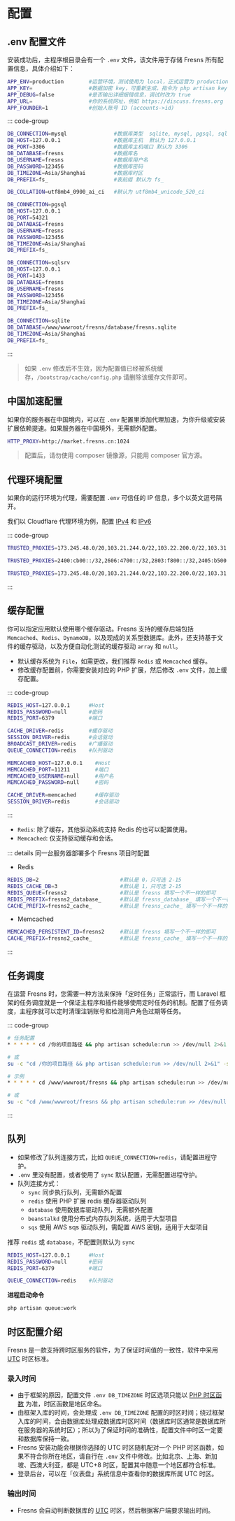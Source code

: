 # 配置

## .env 配置文件

安装成功后，主程序根目录会有一个 `.env` 文件，该文件用于存储 Fresns 所有配置信息，具体介绍如下：

```sh
APP_ENV=production        #运营环境，测试使用为 local，正式运营为 production
APP_KEY=                  #数据加密 key，可重新生成，指令为 php artisan key:generate
APP_DEBUG=false           #是否输出详细报错信息，调试时改为 true
APP_URL=                  #你的系统网址，例如 https://discuss.fresns.org
APP_FOUNDER=1             #创始人账号 ID (accounts->id)
```

::: code-group
```sh [MySQL/MariaDB]
DB_CONNECTION=mysql               #数据库类型  sqlite, mysql, pgsql, sqlsrv
DB_HOST=127.0.0.1                 #数据库主机  默认为 127.0.0.1
DB_PORT=3306                      #数据库主机端口 默认为 3306
DB_DATABASE=fresns                #数据库名
DB_USERNAME=fresns                #数据库用户名
DB_PASSWORD=123456                #数据库密码
DB_TIMEZONE=Asia/Shanghai         #数据库时区
DB_PREFIX=fs_                     #表前缀 默认为 fs_

DB_COLLATION=utf8mb4_0900_ai_ci   #默认为 utf8mb4_unicode_520_ci
```

```sh [PostgreSQL]
DB_CONNECTION=pgsql
DB_HOST=127.0.0.1
DB_PORT=54321
DB_DATABASE=fresns
DB_USERNAME=fresns
DB_PASSWORD=123456
DB_TIMEZONE=Asia/Shanghai
DB_PREFIX=fs_
```

```sh [SQL Server]
DB_CONNECTION=sqlsrv
DB_HOST=127.0.0.1
DB_PORT=1433
DB_DATABASE=fresns
DB_USERNAME=fresns
DB_PASSWORD=123456
DB_TIMEZONE=Asia/Shanghai
DB_PREFIX=fs_
```

```sh [SQLite]
DB_CONNECTION=sqlite
DB_DATABASE=/www/wwwroot/fresns/database/fresns.sqlite
DB_TIMEZONE=Asia/Shanghai
DB_PREFIX=fs_
```
:::

> 如果 `.env` 修改后不生效，因为配置值已经被系统缓存，`/bootstrap/cache/config.php` 请删除该缓存文件即可。

## 中国加速配置

如果你的服务器在中国境内，可以在 `.env` 配置里添加代理加速，为你升级或安装扩展依赖提速。如果服务器在中国境外，无需额外配置。

```sh
HTTP_PROXY=http://market.fresns.cn:1024
```

> 配置后，请勿使用 composer 镜像源，只能用 composer 官方源。

## 代理环境配置

如果你的运行环境为代理，需要配置 `.env` 可信任的 IP 信息，多个以英文逗号隔开。

我们以 Cloudflare 代理环境为例，配置 [IPv4](https://www.cloudflare.com/ips-v4) 和 [IPv6](https://www.cloudflare.com/ips-v6)

::: code-group
```sh [IPv4]
TRUSTED_PROXIES=173.245.48.0/20,103.21.244.0/22,103.22.200.0/22,103.31.4.0/22,141.101.64.0/18,108.162.192.0/18,190.93.240.0/20,188.114.96.0/20,197.234.240.0/22,198.41.128.0/17,162.158.0.0/15,104.16.0.0/13,104.24.0.0/14,172.64.0.0/13,131.0.72.0/22
```

```sh [IPv6]
TRUSTED_PROXIES=2400:cb00::/32,2606:4700::/32,2803:f800::/32,2405:b500::/32,2405:8100::/32,2a06:98c0::/29,2c0f:f248::/32
```

```sh [全部]
TRUSTED_PROXIES=173.245.48.0/20,103.21.244.0/22,103.22.200.0/22,103.31.4.0/22,141.101.64.0/18,108.162.192.0/18,190.93.240.0/20,188.114.96.0/20,197.234.240.0/22,198.41.128.0/17,162.158.0.0/15,104.16.0.0/13,104.24.0.0/14,172.64.0.0/13,131.0.72.0/22,2400:cb00::/32,2606:4700::/32,2803:f800::/32,2405:b500::/32,2405:8100::/32,2a06:98c0::/29,2c0f:f248::/32
```
:::

## 缓存配置

你可以指定应用默认使用哪个缓存驱动。Fresns 支持的缓存后端包括 `Memcached`、`Redis`、`DynamoDB`，以及现成的关系型数据库。此外，还支持基于文件的缓存驱动，以及方便自动化测试的缓存驱动 `array` 和 `null`。

- 默认缓存系统为 `File`，如需更改，我们推荐 `Redis` 或 `Memcached` 缓存。
- 修改缓存配置前，你需要安装对应的 PHP 扩展，然后修改 `.env` 文件，加上缓存配置。

::: code-group
```sh [Redis]
REDIS_HOST=127.0.0.1      #Host
REDIS_PASSWORD=null       #密码
REDIS_PORT=6379           #端口

CACHE_DRIVER=redis        #缓存驱动
SESSION_DRIVER=redis      #会话驱动
BROADCAST_DRIVER=redis    #广播驱动
QUEUE_CONNECTION=redis    #队列驱动
```

```sh [Memcached]
MEMCACHED_HOST=127.0.0.1    #Host
MEMCACHED_PORT=11211        #端口
MEMCACHED_USERNAME=null     #用户名
MEMCACHED_PASSWORD=null     #密码

CACHE_DRIVER=memcached      #缓存驱动
SESSION_DRIVER=redis        #会话驱动
```
:::

- `Redis`: 除了缓存，其他驱动系统支持 Redis 的也可以配置使用。
- `Memcached`: 仅支持驱动缓存和会话。

::: details 同一台服务器部署多个 Fresns 项目时配置
- Redis

```sh
REDIS_DB=2                          #默认是 0，只可选 2-15
REDIS_CACHE_DB=3                    #默认是 1，只可选 2-15
REDIS_QUEUE=fresns2                 #默认是 fresns 填写一个不一样的即可
REDIS_PREFIX=fresns2_database_      #默认是 fresns_database_ 填写一个不一样的即可
CACHE_PREFIX=fresns2_cache_         #默认是 fresns_cache_ 填写一个不一样的即可
```

- Memcached

```sh
MEMCACHED_PERSISTENT_ID=fresns2     #默认是 fresns 填写一个不一样的即可
CACHE_PREFIX=fresns2_cache_         #默认是 fresns_cache_ 填写一个不一样的即可
```
:::

## 任务调度

在运营 Fresns 时，您需要一种方法来保持「定时任务」正常运行，而 Laravel 框架的任务调度就是一个保证主程序和插件能够使用定时任务的机制。配置了任务调度，主程序就可以定时清理注销账号和检测用户角色过期等任务。

::: code-group
```sh [说明]
# 任务配置
* * * * * cd /你的项目路径 && php artisan schedule:run >> /dev/null 2>&1

# 或
su -c "cd /你的项目路径 && php artisan schedule:run >> /dev/null 2>&1" -s /bin/sh 所有者
```

```sh [示例]
# 示例
* * * * * cd /www/wwwroot/fresns && php artisan schedule:run >> /dev/null 2>&1

# 或
su -c "cd /www/wwwroot/fresns && php artisan schedule:run >> /dev/null 2>&1" -s /bin/sh www
```
:::

## 队列

- 如果修改了队列连接方式，比如 `QUEUE_CONNECTION=redis`，请配置进程守护。
- `.env` 里没有配置，或者使用了 `sync` 默认配置，无需配置进程守护。
- 队列连接方式：
    - `sync` 同步执行队列，无需额外配置
    - `redis` 使用 PHP 扩展 redis 缓存器驱动队列
    - `database` 使用数据库驱动队列，无需额外配置
    - `beanstalkd` 使用分布式内存队列系统，适用于大型项目
    - `sqs` 使用 AWS sqs 驱动队列，需配置 AWS 密钥，适用于大型项目

推荐 `redis` 或 `database`，不配置则默认为 `sync`

```sh
REDIS_HOST=127.0.0.1      #Host
REDIS_PASSWORD=null       #密码
REDIS_PORT=6379           #端口

QUEUE_CONNECTION=redis    #队列驱动
```

**进程启动命令**

```sh
php artisan queue:work
```

## 时区配置介绍

Fresns 是一款支持跨时区服务的软件，为了保证时间值的一致性，软件中采用 [UTC](https://docs.fresns.com/zh-Hans/open-source/reference/timezone.md) 时区标准。

### 录入时间

- 由于框架的原因，配置文件 `.env DB_TIMEZONE` 时区选项只能以 [PHP 时区函数](https://docs.fresns.com/zh-Hans/open-source/reference/timezone.md#时区地名-utc-映射关系) 为准，时区函数是地区命名。
- 由框架入库的时间，会处理成 `.env DB_TIMEZONE` 配置的时区时间；绕过框架入库的时间，会由数据库处理成数据库时区时间（数据库时区通常是数据库所在服务器的系统时区）；所以为了保证时间的准确性，配置文件中时区一定要和数据库保持一致。
- Fresns 安装功能会根据你选择的 UTC 时区随机配对一个 PHP 时区函数，如果不符合你所在地区，请自行在 `.env` 文件中修改。比如北京、上海、新加坡、西澳大利亚，都是 UTC+8 时区，配置其中随意一个地区都符合标准。
- 登录后台，可以在「仪表盘」系统信息中查看你的数据库所属 UTC 时区。

### 输出时间

- Fresns 会自动判断数据库的 [UTC](https://docs.fresns.com/zh-Hans/open-source/reference/timezone.md) 时区，然后根据客户端要求输出时间。
